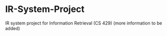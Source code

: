 # IR-System-Project
IR system project for Information Retrieval (CS 429)
(more information to be added)
